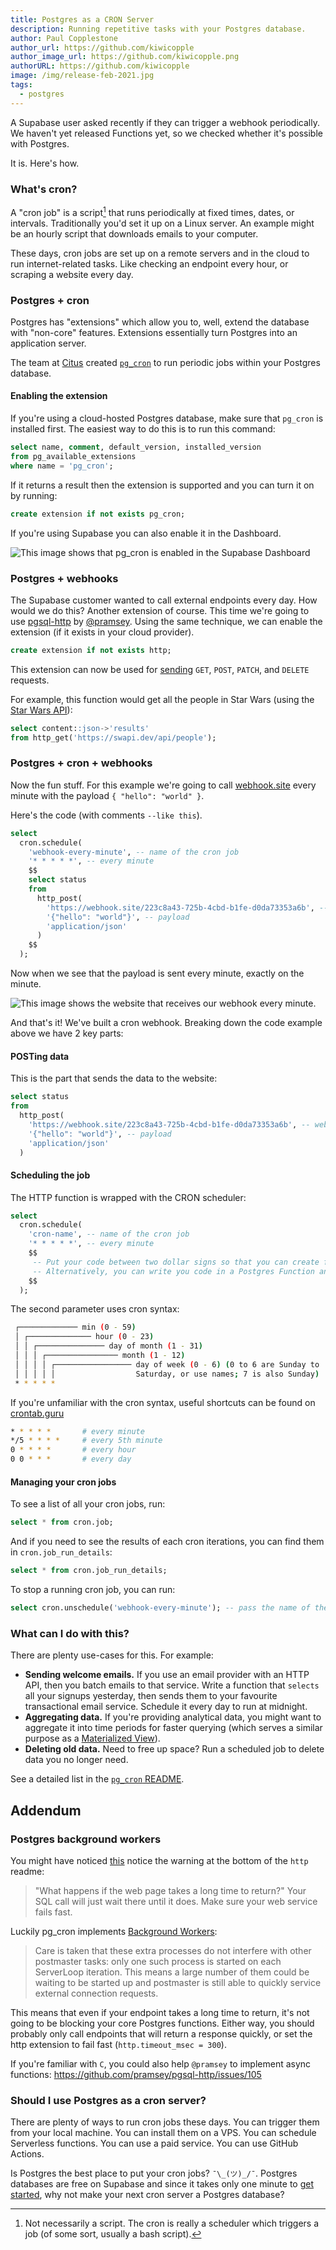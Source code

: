 ```yaml
---
title: Postgres as a CRON Server
description: Running repetitive tasks with your Postgres database.
author: Paul Copplestone
author_url: https://github.com/kiwicopple
author_image_url: https://github.com/kiwicopple.png
authorURL: https://github.com/kiwicopple
image: /img/release-feb-2021.jpg
tags:
  - postgres
---
```


A Supabase user asked recently if they can trigger a webhook periodically. We haven't yet released Functions yet, so we checked whether it's possible with Postgres. 

It is. Here's how.


<!--truncate-->

### What's cron?

A "cron job" is a script[^1] that runs periodically at fixed times, dates, or intervals. Traditionally you'd set it up on a Linux server. An example might be an hourly script that downloads emails to your computer. 

[^1]: Not necessarily a script. The cron is really a scheduler which triggers a job (of some sort, usually a bash script).

These days, cron jobs are set up on a remote servers and in the cloud to run internet-related tasks. Like checking an endpoint every hour, or scraping a website every day.

### Postgres + cron

Postgres has "extensions" which allow you to, well, extend the database with "non-core" features. Extensions essentially turn Postgres into an application server.

The team at [Citus](https://github.com/citusdata) created [`pg_cron`](https://github.com/citusdata/pg_cron) to run periodic jobs within your Postgres database. 


#### Enabling the extension

If you're using a cloud-hosted Postgres database, make sure that `pg_cron` is installed first. The easiest way to do this is to run this command:

```sql
select name, comment, default_version, installed_version
from pg_available_extensions
where name = 'pg_cron';
```

If it returns a result then the extension is supported and you can turn it on by running:


```sql
create extension if not exists pg_cron;
```

If you're using Supabase you can also enable it in the Dashboard.


![This image shows that pg_cron is enabled in the Supabase Dashboard](/img/blog/supabase-extensions.png)



### Postgres + webhooks

The Supabase customer wanted to call external endpoints every day. How would we do this? Another extension of course. This time we're going to use [pgsql-http](https://github.com/pramsey/pgsql-http) by [@pramsey](https://github.com/pramsey). Using the same technique, we can enable the extension (if it exists in your cloud provider).

```sql
create extension if not exists http;
```

This extension can now be used for [sending](https://github.com/pramsey/pgsql-http#functions) `GET`, `POST`, `PATCH`, and `DELETE` requests.

For example, this function would get all the people in Star Wars (using the [Star Wars API](https://swapi.dev)):

```sql
select content::json->'results' 
from http_get('https://swapi.dev/api/people');
```


### Postgres + cron + webhooks

Now the fun stuff. For this example we're going to call [webhook.site](https://webhook.site) every minute with the payload `{ "hello": "world" }`. 

Here's the code (with comments `--like this`).

```sql
select
  cron.schedule(
    'webhook-every-minute', -- name of the cron job
    '* * * * *', -- every minute
    $$ 
    select status
    from
      http_post(
        'https://webhook.site/223c8a43-725b-4cbd-b1fe-d0da73353a6b', -- webhook URL, replace the ID(223c8..) with your own
        '{"hello": "world"}', -- payload
        'application/json'
      )
    $$
  );
```

Now when we see that the payload is sent every minute, exactly on the minute.

![This image shows the website that receives our webhook every minute.](/img/blog/website-hook.jpeg)

And that's it! We've built a cron webhook. Breaking down the code example above we have 2 key parts:

#### POSTing data

This is the part that sends the data to the website:

```sql
select status
from
  http_post(
    'https://webhook.site/223c8a43-725b-4cbd-b1fe-d0da73353a6b', -- webhook URL
    '{"hello": "world"}', -- payload
    'application/json'
  )
```

#### Scheduling the job

The HTTP function is wrapped with the CRON scheduler:

```sql
select
  cron.schedule(
    'cron-name', -- name of the cron job
    '* * * * *', -- every minute
    $$ 
     -- Put your code between two dollar signs so that you can create full statements.
     -- Alternatively, you can write you code in a Postgres Function and call it here.
    $$
  );
```

The second parameter uses cron syntax:

```sh
 ┌───────────── min (0 - 59)
 │ ┌────────────── hour (0 - 23)
 │ │ ┌─────────────── day of month (1 - 31)
 │ │ │ ┌──────────────── month (1 - 12)
 │ │ │ │ ┌───────────────── day of week (0 - 6) (0 to 6 are Sunday to
 │ │ │ │ │                  Saturday, or use names; 7 is also Sunday)
 * * * * *
```

If you're unfamiliar with the cron syntax, useful shortcuts can be found on [crontab.guru](https://crontab.guru/)

```sh
* * * * *       # every minute
*/5 * * * *     # every 5th minute
0 * * * *       # every hour
0 0 * * *       # every day
```

#### Managing your cron jobs

To see a list of all your cron jobs, run:

```sql
select * from cron.job;
```

And if you need to see the results of each cron iterations, you can find them in `cron.job_run_details`:

```sql
select * from cron.job_run_details;
```

To stop a running cron job, you can run:

```sql
select cron.unschedule('webhook-every-minute'); -- pass the name of the cron job
```
### What can I do with this?

There are plenty use-cases for this. For example:


- **Sending welcome emails.** If you use an email provider with an HTTP API, then you batch emails to that service. Write a function that `selects` all your signups yesterday, then sends them to your favourite transactional email service. Schedule it every day to run at midnight.
- **Aggregating data.** If you're providing analytical data, you might want to aggregate it into time periods for faster querying (which serves a similar purpose as a [Materialized View](https://supabase.io/blog/2020/11/18/postgresql-views#materialized-views-vs-conventional-views)).
- **Deleting old data.** Need to free up space? Run a scheduled job to delete data you no longer need.

See a detailed list in the [`pg_cron` README](https://github.com/citusdata/pg_cron#example-use-cases).

## Addendum


### Postgres background workers

You might have noticed [this](https://github.com/pramsey/pgsql-http#why-this-is-a-bad-idea) notice the warning at the bottom of the `http` readme:

> "What happens if the web page takes a long time to return?" Your SQL call will just wait there until it does. Make sure your web service fails fast.

Luckily pg_cron implements [Background Workers](https://paquier.xyz/postgresql-2/postgres-9-3-feature-highlight-custom-background-workers/):

> Care is taken that these extra processes do not interfere with other postmaster tasks: only one such process is started on each ServerLoop iteration.  This means a large number of them could be waiting to be started up and postmaster is still able to quickly service external connection requests.

This means that even if your endpoint takes a long time to return, it's not going to be blocking your core Postgres functions. Either way, you should probably only call endpoints that will return a response quickly, or set the http extension to fail fast (`http.timeout_msec = 300`).

If you're familiar with `C`, you could also help `@pramsey` to implement async functions: https://github.com/pramsey/pgsql-http/issues/105


### Should I use Postgres as a cron server?

There are plenty of ways to run cron jobs these days. You can trigger them from your local machine. You can install them on a VPS. You can schedule Serverless functions. You can use a paid service. You can use GitHub Actions.

Is Postgres the best place to put your cron jobs? `¯\_(ツ)_/¯`. Postgres databases are free on Supabase and since it takes only one minute to [get started](https://app.supabase.io/), why not make your next cron server a Postgres database?
